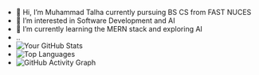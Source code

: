 - 👋 Hi, I’m Muhammad Talha currently pursuing BS CS from FAST NUCES 
- 👀 I’m interested in Software Development and AI
- 🌱 I’m currently learning the MERN stack and exploring AI
- ..
- ![Your GitHub Stats](https://github-readme-stats.vercel.app/api?username=MTalha641&show_icons=true&theme=radical)
- ![Top Languages](https://github-readme-stats.vercel.app/api/top-langs/?username=MTalha641&layout=compact&theme=radical)
- ![GitHub Activity Graph](https://activity-graph.herokuapp.com/graph?username=your-username&theme=radical)




<!---
MTalha641/MTalha641 is a ✨ special ✨ repository because its `README.md` (this file) appears on your GitHub profile.
You can click the Preview link to take a look at your changes.
--->
